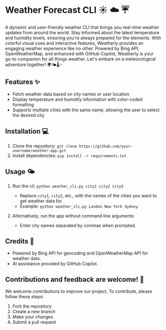 # Weather Forecast CLI :sunny: :cloud: :umbrella:

A dynamic and user-friendly weather CLI that brings you real-time weather updates from around the world. Stay informed about the latest temperature and humidity levels, ensuring you're always prepared for the elements. With colorful visual cues and interactive features, Weatherly provides an engaging weather experience like no other. Powered by Bing API, OpenWeatherMap, and enhanced with GitHub Copilot, Weatherly is your go-to companion for all things weather. Let's embark on a meteorological adventure together! 🌍🌤️🌡️💦

## Features :sparkles:

- Fetch weather data based on city names or user location
- Display temperature and humidity information with color-coded formatting
- Supports multiple cities with the same name, allowing the user to select the desired city


## Installation :computer:

1. Clone the repository: `git clone https://github.com/your-username/weather-app.git`
2. Install dependencies: `pip install -r requirements.txt`


## Usage :sun_behind_small_cloud:

1. Run the cli: `python weather_cli.py city1 city2 city3`
   - Replace `city1`, `city2`, etc., with the names of the cities you want to get weather data for.
   - Example: `python weather_cli.py London New York Sydney`

2. Alternatively, run the app without command line arguments:
   - Enter city names separated by commas when prompted.


## Credits :clap:

- Powered by Bing API for geocoding and OpenWeatherMap API for weather data.
- AI assistance provided by GitHub Copilot.


## Contributions and feedback are welcome! 🙌

We welcome contributions to improve our project. To contribute, please follow these steps:

1. Fork the repository
2. Create a new branch
3. Make your changes
4. Submit a pull request



